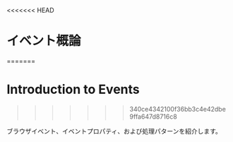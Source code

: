 <<<<<<< HEAD
# イベント概論
=======
# Introduction to Events
>>>>>>> 340ce4342100f36bb3c4e42dbe9ffa647d8716c8

ブラウザイベント、イベントプロパティ、および処理パターンを紹介します。
